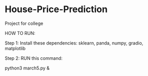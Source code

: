 # House-Price-Prediction
Project for college

HOW TO RUN:

Step 1:
 Install these dependencies: sklearn, panda, numpy, gradio, matplotlib

Step 2:
RUN this command:

python3 march5.py &
